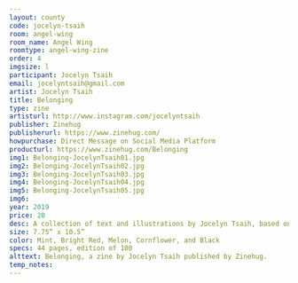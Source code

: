 ```yaml
---
layout: county 
code: jocelyn-tsaih
room: angel-wing
room_name: Angel Wing
roomtype: angel-wing-zine
order: 4
imgsize: l
participant: Jocelyn Tsaih
email: jocelyntsaih@gmail.com
artist: Jocelyn Tsaih
title: Belonging
type: zine
artisturl: http://www.instagram.com/jocelyntsaih
publisher: Zinehug
publisherurl: https://www.zinehug.com/
howpurchase: Direct Message on Social Media Platform
producturl: https://www.zinehug.com/Belonging
img1: Belonging-JocelynTsaih01.jpg
img2: Belonging-JocelynTsaih02.jpg
img3: Belonging-JocelynTsaih03.jpg
img4: Belonging-JocelynTsaih04.jpg
img5: Belonging-JocelynTsaih05.jpg
img6: 
year: 2019
price: 20
desc: A collection of text and illustrations by Jocelyn Tsaih, based on the subject of Belonging explored during her residency at Almost Perfect Tokyo.
size: 7.75” x 10.5”
color: Mint, Bright Red, Melon, Cornflower, and Black
specs: 44 pages, edition of 100
alttext: Belonging, a zine by Jocelyn Tsaih published by Zinehug.
temp_notes: 
---
```

